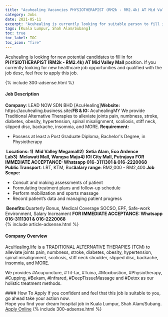 ```yaml
---
title: "Acuhealing Vacancies PHYSIOTHERAPIST (RM2k - RM2.4k) AT Mid Valley Mall" 
category: Jobs 
date: 2021-05-11 
excerpt: "Acuhealing is currently looking for suitable person to fill in the PHYSIOTHERAPIST (RM2k - RM2.4k) AT Mid Valley Mall which positioned at Kuala Lumpur, Shah Alam/Subang" 
tags: [Kuala Lumpur, Shah Alam/Subang] 
toc: true 
toc_label: TOC 
toc_icon: "fire" 
--- 
```


<p>Acuhealing is looking for new potential candidates to fill in for <b>PHYSIOTHERAPIST (RM2k - RM2.4k) AT Mid Valley Mall</b> position. If you currently looking for new healthcare job opportunities and qualified with the job desc, feel free to apply this job.
</p>{% include 300-adsense.html %} 
<div><div><h4>Job Description</h4></div><div><div><span><div><div><strong>Company</strong>: LEAD NOW SDN BHD [AcuHealing]<strong>Website:</strong> https://acuhealing.business.site/<strong>FB &amp; IG:</strong> AcuhealingMY&#160;We provide Traditional Alternative Therapies to alleviate joints pain, numbness, stroke, diabetes, obesity, hypertension, spinal misalignment, scoliosis, stiff neck, slipped disc, backache, insomnia, and MORE.<strong>&#160;</strong><strong>Requirement:</strong><ul><li>Possess at least a Post Graduate Diploma, Bachelor's Degree, in Physiotherapy</li></ul><strong>&#160;</strong><strong>Locations: </strong><strong>1)&#160;&#160;Mid Valley Megamall</strong><strong>2)&#160;&#160;Setia Alam, Eco Ardence Lab</strong><strong>3)&#160;&#160;Melawati Mall, Wangsa Maju</strong><strong>4) IOI City Mall, Putrajaya</strong>&#160;<strong>FOR IMMEDIATE ACCEPTANCE: Whatsapp 016-3111301&#160;&amp; 016-2220068</strong><br><strong>Public Transport</strong>: LRT, KTM, Bus<strong>Salary range</strong>: RM2,000 - RM2,400<strong>&#160;</strong><strong>Job Scope:</strong><ul><li>Consult and making assessments of patient</li><li>Formulating treatment plans and follow-up schedule</li><li>Perform mobilization and sports massage</li><li>Record patient&#8217;s data and managing patient progress</li></ul><strong>&#160;</strong><strong>Benefits:</strong>Quarterly Bonus, Medical Coverage SOCSO, EPF, Safe-work Environment, Salary Increament&#160;<strong>FOR IMMEDIATE ACCEPTANCE: Whatsapp 016-3111301&#160;&amp; 016-2220068</strong></div></div></span></div></div></div> 
{% include article-adsense.html %} 
<div><div><h4>Company Overview</h4></div><div><div><span><div><p>AcuHealing.life is a TRADITIONAL ALTERNATIVE THERAPIES (TCM) to alleviate joints pain, numbness, stroke, diabetes, obesity, hypertension, spinal misalignment, scoliosis, stiff neck shoulder, slipped disc, backache, insomnia, and MORE.</p><p>We provides #Acupuncture, #Tit-tar, #Tuina, #Moxibustion, #Physiotherapy, #Cupping, #Bekam, #Infrared, #DeepTissueMassage and #Detox as our holistic treatment methods.</p></div></span></div></div></div> 
#### How To Apply 
If you confident and feel that this job is suitable to you, go ahead take your action now. <br/> 
Hope you find your dream hospital job in Kuala Lumpur, Shah Alam/Subang. <br/> 
<a href="https://www.jobstreet.com.my/en/job/physiotherapist-rm2k-rm2-4k-at-mid-valley-mall-4557700?jobId=jobstreet-my-job-4557700" class="btn btn--warning" target="_blank" rel="nofollow noopenner">Apply Online</a> 
{% include 300-adsense.html %} 